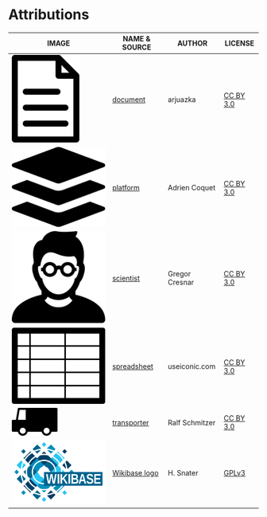 # Attributions

| IMAGE | NAME & SOURCE | AUTHOR |LICENSE|
|---|---|---|---|
|![document](sources/noun_Document_1830658.svg)|[document](https://thenounproject.com/search/?q=1830658&i=1830658)|arjuazka|[CC BY 3.0](https://creativecommons.org/licenses/by/3.0/us/legalcode)|
|![platform](sources/noun_platform_3097564.svg)|[platform](https://thenounproject.com/search/?q=3097564&i=3097564)|Adrien Coquet|[CC BY 3.0](https://creativecommons.org/licenses/by/3.0/us/legalcode)|
|![scientist](sources/noun_Scientist_770801.svg)|[scientist](https://thenounproject.com/search/?q=770801&i=770801)|Gregor Cresnar|[CC BY 3.0](https://creativecommons.org/licenses/by/3.0/us/legalcode)|
|![spreadsheet](sources/noun_spreadsheet_45392.svg)|[spreadsheet](https://thenounproject.com/search/?q=45392&i=45392)|useiconic.com|[CC BY 3.0](https://creativecommons.org/licenses/by/3.0/us/legalcode)|
|![transporter](sources/noun_transporter_745250.svg)|[transporter](https://thenounproject.com/search/?q=745250&i=745250)|Ralf Schmitzer|[CC BY 3.0](https://creativecommons.org/licenses/by/3.0/us/legalcode)|
|![Wikibase logo](sources/Wikibase_logo.svg)|[Wikibase logo](https://en.wikipedia.org/wiki/Wikibase#/media/File:Wikibase_logo.svg)|H. Snater|[GPLv3](https://www.gnu.org/licenses/gpl-3.0.en.html)|
